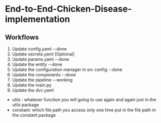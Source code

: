 # End-to-End-Chicken-Disease-implementation

## Workflows
1. Update config.yaml --done
2. Update secrets.yaml [Optional]
3. Update params.yaml --done
4. Update the entity --done
5. Update the configuration manager in src config --done
6. Update the components --done
7. Update the pipeline --working
8. Update the main.py
9. Update the dvc.yaml


- utils : whatever function you will going to use again and again just in the utils package
- constant: which file path you access only one time put in the file path in the constant package
